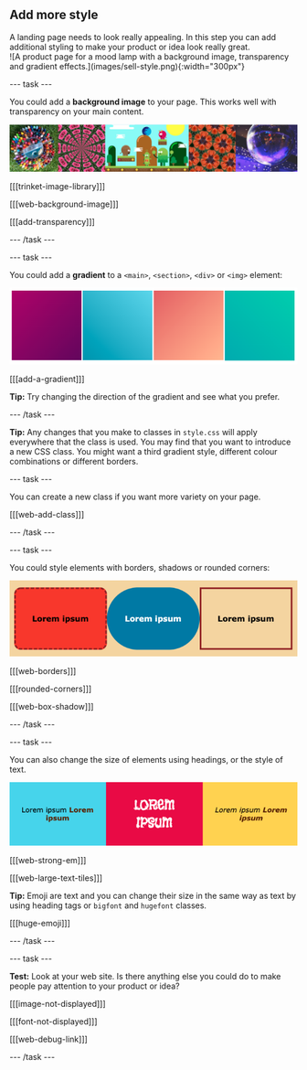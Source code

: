 ## Add more style

<div style="display: flex; flex-wrap: wrap">
<div style="flex-basis: 200px; flex-grow: 1; margin-right: 15px;">
A landing page needs to look really appealing. In this step you can add additional styling to make your product or idea look really great. 
</div>
<div>
![A product page for a mood lamp with a background image, transparency and gradient effects.](images/sell-style.png){:width="300px"}
</div>
</div>

--- task ---

You could add a **background image** to your page. This works well with transparency on your main content.

![A strip of example projects with a background image and transparancy adjustment to the main content.](images/background-image.png)

[[[trinket-image-library]]]

[[[web-background-image]]]

[[[add-transparency]]]

--- /task ---

--- task ---

You could add a **gradient** to a `<main>`, `<section>`, `<div>` or `<img>` element:

![A strip of gradients using different colour palettes.](images/gradients.png)

[[[add-a-gradient]]]

**Tip:** Try changing the direction of the gradient and see what you prefer.

--- /task ---

**Tip:** Any changes that you make to classes in `style.css` will apply everywhere that the class is used. You may find that you want to introduce a new CSS class. You might want a third gradient style, different colour combinations or different borders.

--- task ---

You can create a new class if you want more variety on your page.

[[[web-add-class]]]

--- /task ---

--- task ---

You could style elements with borders, shadows or rounded corners:

![A strip of elements with rounded corners and strong text.](images/style-examples.png)

[[[web-borders]]]

[[[rounded-corners]]]

[[[web-box-shadow]]]

--- /task ---

--- task ---

You can also change the size of elements using headings, or the style of text.

![A list with bold text in different colours.](images/strong-example.png)

[[[web-strong-em]]]

[[[web-large-text-tiles]]]

**Tip:** Emoji are text and you can change their size in the same way as text by using heading tags or `bigfont` and `hugefont` classes.

[[[huge-emoji]]]

--- /task ---

--- task ---

**Test:** Look at your web site. Is there anything else you could do to make people pay attention to your product or idea?

[[[image-not-displayed]]]

[[[font-not-displayed]]]

[[[web-debug-link]]]

--- /task ---